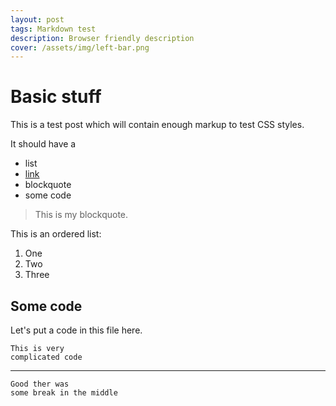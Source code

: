 ```yaml
---
layout: post
tags: Markdown test
description: Browser friendly description
cover: /assets/img/left-bar.png
---
```


# Basic stuff
This is a test post which will contain enough markup to test CSS styles.

It should have a
- list
- [link](http://attebury.me)
- blockquote
- some code

> This is my blockquote.

This is an ordered list:

1. One
2. Two
3. Three

## Some code
Let's put a code in this file here.

    This is very
    complicated code

<hr class="codebreak">

    Good ther was
    some break in the middle

